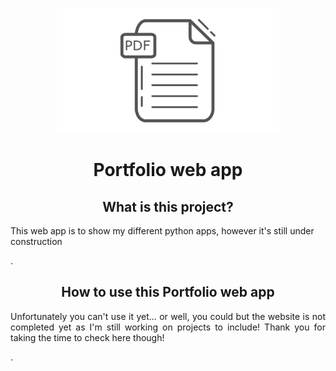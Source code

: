 <p align="center">
    <a href="https://github.com/jhonatanjk125/pdf-template-generator/blob/master/project_image.png">
        <img src="https://github.com/jhonatanjk125/pdf-template-generator/blob/master/project_image.png" height="200" />
    </a>
</p>
<h1 align="center">Portfolio web app</h1>


<h2 align="center">What is this project?</h2>
<p> This web app is to show my different python apps, however it's still under construction</p>.

<h2 align="center">How to use this Portfolio web app</h2>
<p align="justify"> Unfortunately you can't use it yet... or well, you could but the website is not completed yet as I'm still working on projects to include! Thank you for taking the time to check here though!
</p>.

